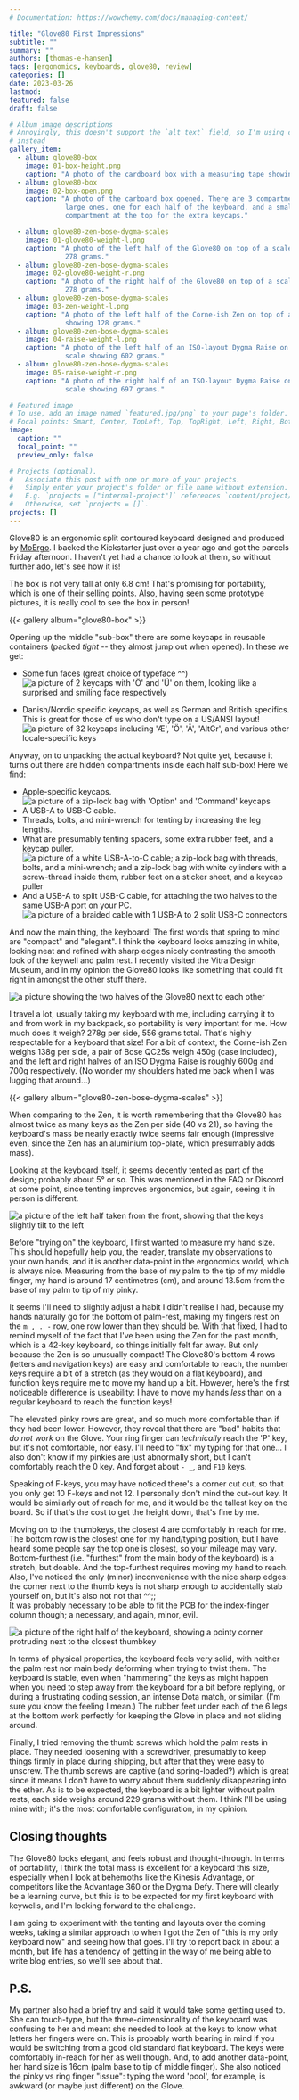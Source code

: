 ```yaml
---
# Documentation: https://wowchemy.com/docs/managing-content/

title: "Glove80 First Impressions"
subtitle: ""
summary: ""
authors: [thomas-e-hansen]
tags: [ergonomics, keyboards, glove80, review]
categories: []
date: 2023-03-26
lastmod:
featured: false
draft: false

# Album image descriptions
# Annoyingly, this doesn't support the `alt_text` field, so I'm using captions
# instead
gallery_item:
  - album: glove80-box
    image: 01-box-height.png
    caption: "A photo of the cardboard box with a measuring tape showing a height of 6.5cm."
  - album: glove80-box
    image: 02-box-open.png
    caption: "A photo of the carboard box opened. There are 3 compartments, 2
              large ones, one for each half of the keyboard, and a smaller
              compartment at the top for the extra keycaps."

  - album: glove80-zen-bose-dygma-scales
    image: 01-glove80-weight-l.png
    caption: "A photo of the left half of the Glove80 on top of a scale showing
              278 grams."
  - album: glove80-zen-bose-dygma-scales
    image: 02-glove80-weight-r.png
    caption: "A photo of the right half of the Glove80 on top of a scale showing
              278 grams."
  - album: glove80-zen-bose-dygma-scales
    image: 03-zen-weight-l.png
    caption: "A photo of the left half of the Corne-ish Zen on top of a scale
              showing 128 grams."
  - album: glove80-zen-bose-dygma-scales
    image: 04-raise-weight-l.png
    caption: "A photo of the left half of an ISO-layout Dygma Raise on top of a
              scale showing 602 grams."
  - album: glove80-zen-bose-dygma-scales
    image: 05-raise-weight-r.png
    caption: "A photo of the right half of an ISO-layout Dygma Raise on top of a
              scale showing 697 grams."

# Featured image
# To use, add an image named `featured.jpg/png` to your page's folder.
# Focal points: Smart, Center, TopLeft, Top, TopRight, Left, Right, BottomLeft, Bottom, BottomRight.
image:
  caption: ""
  focal_point: ""
  preview_only: false

# Projects (optional).
#   Associate this post with one or more of your projects.
#   Simply enter your project's folder or file name without extension.
#   E.g. `projects = ["internal-project"]` references `content/project/deep-learning/index.md`.
#   Otherwise, set `projects = []`.
projects: []
---
```


Glove80 is an ergonomic split contoured keyboard designed and produced by
[MoErgo](https://moergo.com).
I backed the Kickstarter just over a year ago and got the parcels Friday
afternoon. I haven't yet had a chance to look at them, so without further ado,
let's see how it is!

The box is not very tall at only 6.8 cm! That's promising for portability, which
is one of their selling points. Also, having seen some prototype pictures, it is
really cool to see the box in person!

{{< gallery album="glove80-box" >}}

Opening up the middle "sub-box" there are some keycaps in reusable containers
(packed _tight_ -- they almost jump out when opened). In these we get:
  * Some fun faces (great choice of typeface ^^)
      ![a picture of 2 keycaps with 'Ö' and 'Ü' on them, looking like a surprised and smiling face respectively](/glove80-first-impressions/silly-keycap-faces.png)

  * Danish/Nordic specific keycaps, as well as German and British specifics.
      This is great for those of us who don't type on a US/ANSI layout!
      ![a picture of 32 keycaps including 'Æ', 'Ö', 'Å', 'AltGr', and various other locale-specific keys](/glove80-first-impressions/nordic-de-gb-keycaps.png)

Anyway, on to unpacking the actual keyboard? Not quite yet, because it turns out
there are hidden compartments inside each half sub-box! Here we find:
  * Apple-specific keycaps.
      ![a picture of a zip-lock bag with 'Option' and 'Command' keycaps](/glove80-first-impressions/apple-keycaps.png)
  * A USB-A to USB-C cable.
  * Threads, bolts, and mini-wrench for tenting by increasing the leg lengths.
  * What are presumably tenting spacers, some extra rubber feet, and a keycap
    puller.
      ![a picture of a white USB-A-to-C cable; a zip-lock bag with threads, bolts, and a mini-wrench; and a zip-lock bag with white cylinders with a screw-thread inside them, rubber feet on a sticker sheet, and a keycap puller](/glove80-first-impressions/goodies.png)
  * And a USB-A to split USB-C cable, for attaching the two halves to the same
      USB-A port on your PC.
      ![a picture of a braided cable with 1 USB-A to 2 split USB-C connectors](/glove80-first-impressions/split-cable.png)

And now the main thing, the keyboard! The first words that spring to mind are
"compact" and "elegant". I think the keyboard looks amazing in white, looking
neat and refined with sharp edges nicely contrasting the smooth look of the
keywell and palm rest. I recently visited the Vitra Design Museum, and in my
opinion the Glove80 looks like something that could fit right in amongst the
other stuff there.

![a picture showing the two halves of the Glove80 next to each other](/glove80-first-impressions/both-halves.png)

I travel a lot, usually taking my keyboard with me, including carrying it to and
from work in my backpack, so portability is very important for me. How much does
it weigh? 278g per side, 556 grams total. That's highly respectable for a
keyboard that size! For a bit of context, the Corne-ish Zen weighs 138g per
side, a pair of Bose QC25s weigh 450g (case included), and the left and right
halves of an ISO Dygma Raise is roughly 600g and 700g respectively. (No wonder
my shoulders hated me back when I was lugging that around...)

{{< gallery album="glove80-zen-bose-dygma-scales" >}}

When comparing to the Zen, it is worth remembering that the Glove80 has almost
twice as many keys as the Zen per side (40 vs 21), so having the keyboard's mass
be nearly exactly twice seems fair enough (impressive even, since the Zen has an
aluminium top-plate, which presumably adds mass).

Looking at the keyboard itself, it seems decently tented as part of the design;
probably about 5° or so. This was mentioned in the FAQ or Discord at some point,
since tenting improves ergonomics, but again, seeing it in person is different.

![a picture of the left half taken from the front, showing that the keys slightly tilt to the left](/glove80-first-impressions/slight-tilt.png)

Before "trying on" the keyboard, I first wanted to measure my hand size. This
should hopefully help you, the reader, translate my observations to your own
hands, and it is another data-point in the ergonomics world, which is always
nice. Measuring from the base of my palm to the tip of my middle finger, my hand
is around 17 centimetres (cm), and around 13.5cm from the base of my palm to tip
of my pinky.

It seems I'll need to slightly adjust a habit I didn't realise I had, because my
hands naturally go for the bottom of palm-rest, making my fingers rest on the
`m , . -` row, one row lower than they should be. With that fixed, I had to
remind myself of the fact that I've been using the Zen for the past month, which
is a 42-key keyboard, so things initially felt far away. But only because the
Zen is so unusually compact! The Glove80's bottom 4 rows (letters and navigation
keys) are easy and comfortable to reach, the number keys require a bit of a
stretch (as they would on a flat keyboard), and function keys require me to move
my hand up a bit. However, here's the first noticeable difference is useability:
I have to move my hands _less_ than on a regular keyboard to reach the function
keys!

The elevated pinky rows are great, and so much more comfortable than if they had
been lower. However, they reveal that there are "bad" habits that _do not work_
on the Glove. Your ring finger can _technically_ reach the 'P' key, but it's not
comfortable, nor easy. I'll need to "fix" my typing for that one... I also don't
know if my pinkies are just abnormally short, but I can't comfortably reach the
0 key. And forget about `- _`, and `F10` keys.

Speaking of F-keys, you may have noticed there's a corner cut out, so that you
only get 10 F-keys and not 12. I personally don't mind the cut-out key. It would
be similarly out of reach for me, and it would be the tallest key on the board.
So if that's the cost to get the height down, that's fine by me.

Moving on to the thumbkeys, the closest 4 are comfortably in reach for me. The
bottom row is the closest one for my hand/typing position, but I have heard some
people say the top one is closest, so your mileage may vary. Bottom-furthest
(i.e. "furthest" from the main body of the keyboard) is a stretch, but doable.
And the top-furthest requires moving my hand to reach. Also, I've noticed the
only (minor) inconvenience with the nice sharp edges: the corner next to the
thumb keys is not sharp enough to accidentally stab yourself on, but it's
also not not that ^^;;  
It was probably necessary to be able to fit the PCB for the index-finger column
though; a necessary, and again, minor, evil.

![a picture of the right half of the keyboard, showing a pointy corner protruding next to the closest thumbkey](/glove80-first-impressions/thumb-corner.png)

In terms of physical properties, the keyboard feels very solid, with neither the
palm rest nor main body deforming when trying to twist them. The keyboard is
stable, even when "hammering" the keys as might happen when you need to step
away from the keyboard for a bit before replying, or during a frustrating coding
session, an intense Dota match, or similar. (I'm sure you know the feeling I
mean.) The rubber feet under each of the 6 legs at the bottom work perfectly for
keeping the Glove in place and not sliding around.

Finally, I tried removing the thumb screws which hold the palm rests in place.
They needed loosening with a screwdriver, presumably to keep things firmly in
place during shipping, but after that they were easy to unscrew. The thumb
screws are captive (and spring-loaded?) which is great since it means I don't
have to worry about them suddenly disappearing into the ether. As is to be
expected, the keyboard is a bit lighter without palm rests, each side weighs
around 229 grams without them. I think I'll be using mine with; it's the most
comfortable configuration, in my opinion.


## Closing thoughts

The Glove80 looks elegant, and feels robust and thought-through. In terms of
portability, I think the total mass is excellent for a keyboard this size,
especially when I look at behemoths like the Kinesis Advantage, or competitors
like the Advantage 360 or the Dygma Defy. There will clearly be a learning
curve, but this is to be expected for my first keyboard with keywells, and I'm
looking forward to the challenge.

I am going to experiment with the tenting and layouts over the coming weeks,
taking a similar approach to when I got the Zen of "this is my only keyboard
now" and seeing how that goes. I'll try to report back in about a month, but
life has a tendency of getting in the way of me being able to write blog
entries, so we'll see about that.


## P.S.

My partner also had a brief try and said it would take some getting used to. She
can touch-type, but the three-dimensionality of the keyboard was confusing to
her and meant she needed to look at the keys to know what letters her fingers
were on. This is probably worth bearing in mind if you would be switching from a
good old standard flat keyboard. The keys were comfortably in-reach for her as
well though. And, to add another data-point, her hand size is 16cm (palm base to
tip of middle finger). She also noticed the pinky vs ring finger "issue": typing
the word 'pool', for example, is awkward (or maybe just different) on the Glove.

